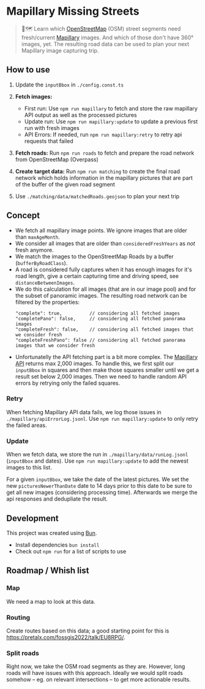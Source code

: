# Mapillary Missing Streets

> 📸🗺️
> Learn which [OpenStreetMap](https://www.openstreetmap.org/) (OSM) street segments need fresh/current [Mapillary](https://www.mapillary.com/app/) images. And which of those don't have 360° images, yet. The resulting road data can be used to plan your next Mapillary image capturing trip.

## How to use

1. Update the `inputBbox` in `./config.const.ts`
2. **Fetch images:**

   - First run: Use `npm run mapillary` to fetch and store the raw mapillary API output as well as the processed pictures
   - Update run: Use `npm run mapillary:update` to update a previous first run with fresh images
   - API Errors: If needed, run `npm run mapillary:retry` to retry api requests that failed

3. **Fetch roads:**
   Run `npm run roads` to fetch and prepare the road network from OpenStreetMap (Overpass)
4. **Create target data:**
   Run `npm run matching` to create the final road network which holds information in the mapillary pictures that are part of the buffer of the given road segment
5. Use `./matching/data/matchedRoads.geojson` to plan your next trip

## Concept

- We fetch all mapillary image points. We ignore images that are older than `maxAgeMonth`.
- We consider all images that are older than `consideredFreshYears` as _not_ fresh anymore.
- We match the images to the OpenStreetMap Roads by a buffer (`bufferByRoadClass`).
- A road is considered fully captures when it has enough images for it's road length, give a certain capturing time and driving speed, see `distanceBetweenImages`.
- We do this calculation for all images (that are in our image pool) and for the subset of panoramic images.
  The resulting road network can be filtered by the properties:
  ```jsonc
  "complete": true,          // considering all fetched images
  "completePano": false,     // considering all fetched panorama images
  "completeFresh": false,    // considering all fetched images that we consider fresh
  "completeFreshPano": false // considering all fetched panorama images that we consider fresh
  ```
- Unfortunatelly the API fetching part is a bit more complex. The [Mapillary API](https://www.mapillary.com/developer/api-documentation) returns max 2,000 images. To handle this, we first split our `inputBbox` in squares and then make those squares smaller until we get a result set below 2,000 images. Then we need to handle random API errors by retrying only the failed squares.

### Retry

When fetching Mapillary API data fails, we log those issues in `./mapillary/apiErrorLog.jsonl`. Use `npm run mapillary:update` to only retry the failed areas.

### Update

When we fetch data, we store the run in `./mapillary/data/runLog.jsonl` (`inputBbox` and dates). Use `npm run mapillary:update` to add the newest images to this list.

For a given `inputBbox`, we take the date of the latest pictures. We set the new `picturesNewerThanDate` date to 14 days prior to this date to be sure to get all new images (considering processing time). Afterwards we merge the api responses and dedupliate the result.

## Development

This project was created using [Bun](https://bun.sh).

- Install dependencies `bun install`
- Check out `npm run` for a list of scripts to use

## Roadmap / Whish list

### Map

We need a map to look at this data.

### Routing

Create routes based on this data; a good starting point for this is https://pretalx.com/fossgis2022/talk/EU8RPG/.

### Split roads

Right now, we take the OSM road segments as they are. However, long roads will have issues with this approach. Ideally we would split roads somehow – eg. on relevant intersections – to get more actionable results.
